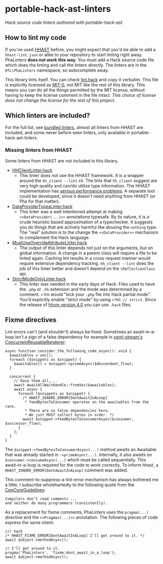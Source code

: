 # portable-hack-ast-linters

_Hack source code linters authored with portable-hack-ast_

## How to lint my code

If you've used [HHAST](https://github.com/hhvm/hhast) before, you might expect
that you'd be able to add a `hhast-lint.json` or alike to your repository to
start linting right away. PhaLinters **does not work this way**. You must add a
Hack source code file which does the linting and call the linters directly.
The linters are in the `HTL\PhaLinters` namespace, so autocomplete away.

This library lints itself. You can check [lint.hack](./tests/lint.hack)
and copy it verbatim. This file is explicitly licensed as
[MIT-0](https://choosealicense.com/licenses/mit-0/), not MIT like the rest of
this library. This means you can do all the things permitted by the MIT license,
without having to keep the license comment in the file intact.
_This choice of license does not change the license for the rest of this project._

## Which linters are included?

For the full list, see [bundled linters](./BUNDLED_LINTERS.md), almost all linters from HHAST are included, and some never before seen linters, only available in portable-hack-ast-linters.

### Missing linters from HHAST

Some linters from HHAST are not included in this library.

- [HHClientLinter.hack](https://github.com/hhvm/hhast/blob/v4.168.3/src/Linters/HHClientLinter.hack)
  - This linter does not use the HHAST framework. It is a wrapper around the
    `hh_client --lint` cli. The lints that `hh_client` suggest are very high
    quality and can/do utilize type information. The HHAST implementation has
    [serious performance problems](https://github.com/hhvm/hhast/issues/432).
    A separate tool could be developed, since it doesn't need anything from
    HHAST (or Pha for that matter).
- [DataProviderTypesLinter.hack](https://github.com/hhvm/hhast/blob/v4.168.3/src/Linters/DataProviderTypesLinter.hack)
  - This linter was a well intentioned attempt at making `<<DataProvider(...)>>`
    annotations typesafe. By its nature, it is a crude heuristic based
    approximation of a typechecker. It suggests you do things that are actively
    harmful like abusing the `nothing` type. The "real" solution is to the
    change the `<<DataProvider>>` mechanism to complement the Hack language.
- [MustUseOverrideAttributeLinter.hack](https://github.com/hhvm/hhast/blob/v4.168.3/src/Linters/MustUseOverrideAttributeLinter.hack)
  - The output of this linter depends not just on the arguments, but on global information.
    A change in a parent class will require a file to be linted again.
    Caching lint results in a cross request manner would require extensive dependency tracking.
    `hh_client --lint` does the job of this linter better and doesn't depend on the `\ReflectionClass` api.
- [StrictModeOnlyLinter.hack](https://github.com/hhvm/hhast/blob/v4.168.3/src/Linters/StrictModeOnlyLinter.hack)
  - This linter was needed in the early days of Hack.
    Files used to have the `.php` or `.hh` extension and the mode was determined by a comment.
    `<?hh` would "kick your `.php` file into Hack partial mode".
    You'd explicitly enable "strict mode" by using `<?hh // strict`.
    Since the release of [hhvm version 4.0](https://hhvm.com/blog/2019/02/11/hhvm-4.0.0.html) you can use `.hack` files.

## Fixme directives

Lint errors can't (and shouldn't) always be fixed. Sometimes an await-in-a-loop
isn't a sign of a false dependency for example in [sgml-stream's ConcurrentReusableRenderer](https://github.com/hershel-theodore-layton/sgml-stream/blob/65da582da8e5a7c363d9017158f68733f2a417e2/src/rendering/ConcurrentReusableRenderer.hack):

```HACK
async function consider_the_following_code_async(): void {
  $awaitables = vec[];
  foreach ($snippets as $snippet) {
    $awaitables[] = $snippet->primeAsync($descendant_flow);
  }

  concurrent {
    // Race them all,...
    await AwaitAllWaitHandle::fromVec($awaitables);
    await async {
      foreach ($snippets as $snippet) {
        /* HHAST_IGNORE_ERROR[DontAwaitInALoop]
         * feedBytesToConsumer operates on the awaitables from the race.
         * There are no false dependencies here.
         * We just MUST collect bytes in order. */
        await $snippet->feedBytesToConsumerAsync($consumer, $successor_flow);
      }
    };
  }
}
```

The `$snippet->feedBytesToConsumerAsync(...)` method awaits an Awaitable that
was already started in `->primeAsync(...)`. Internally, it also awaits on
`$consumer->consumeAsync(...)` which must be called sequentially.
This await-in-a-loop is required for the code to work correctly.
To inform hhast, a `HHAST_IGNORE_ERROR[DontAwaitInALoop]` comment was added.

This comment-to-suppress-a-lint-error mechanism has always bothered me a little.
I subscribe wholehartedly to the following quote from the [CppCoreGuidelines](https://isocpp.github.io/CppCoreGuidelines/CppCoreGuidelines):

```
Compilers don’t read comments ...
and neither do many programmers (consistently).
```

As a replacement for fixme comments, PhaLinters uses the `pragma(...)` directive
and the `<<Pragmas(...)>>` annotation. The following pieces of code express the
same intent.

```
/// hack
/* HHAST_FIXME_ERROR[DontAwaitInALoop] I'll get around to it. */
await $object->methodAsync();

// I'll get around to it.
pragma('PhaLinters', 'fixme:dont_await_in_a_loop');
await $object->methodAsync();
```
